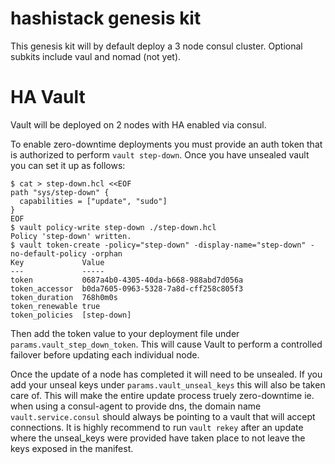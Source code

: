 # hashistack genesis kit

This genesis kit will by default deploy a 3 node consul cluster. Optional subkits include vaul and nomad (not yet).

# HA Vault

Vault will be deployed on 2 nodes with HA enabled via consul.

To enable zero-downtime deployments you must provide an auth token that is authorized to perform `vault step-down`. Once you have unsealed vault you can set it up as follows:

```
$ cat > step-down.hcl <<EOF
path "sys/step-down" {
  capabilities = ["update", "sudo"]
}
EOF
$ vault policy-write step-down ./step-down.hcl
Policy 'step-down' written.
$ vault token-create -policy="step-down" -display-name="step-down" -no-default-policy -orphan
Key             Value
---             -----
token           0687a4b0-4305-40da-b668-988abd7d056a
token_accessor  b0da7605-0963-5328-7a8d-cff258c805f3
token_duration  768h0m0s
token_renewable true
token_policies  [step-down]
```

Then add the token value to your deployment file under `params.vault_step_down_token`. This will cause Vault to perform a controlled failover before updating each individual node.

Once the update of a node has completed it will need to be unsealed. If you add your unseal keys under `params.vault_unseal_keys` this will also be taken care of. This will make the entire update process truely zero-downtime ie. when using a consul-agent to provide dns, the domain name `vault.service.consul` should always be pointing to a vault that will accept connections. It is highly recommend to run `vault rekey` after an update where the unseal_keys were provided have taken place to not leave the keys exposed in the manifest.
